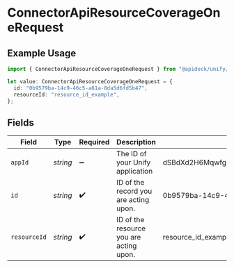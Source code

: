 # ConnectorApiResourceCoverageOneRequest

## Example Usage

```typescript
import { ConnectorApiResourceCoverageOneRequest } from "@apideck/unify/models/operations";

let value: ConnectorApiResourceCoverageOneRequest = {
  id: "0b9579ba-14c9-46c5-a61a-8da5d6fd5b47",
  resourceId: "resource_id_example",
};
```

## Fields

| Field                                   | Type                                    | Required                                | Description                             | Example                                 |
| --------------------------------------- | --------------------------------------- | --------------------------------------- | --------------------------------------- | --------------------------------------- |
| `appId`                                 | *string*                                | :heavy_minus_sign:                      | The ID of your Unify application        | dSBdXd2H6Mqwfg0atXHXYcysLJE9qyn1VwBtXHX |
| `id`                                    | *string*                                | :heavy_check_mark:                      | ID of the record you are acting upon.   | 0b9579ba-14c9-46c5-a61a-8da5d6fd5b47    |
| `resourceId`                            | *string*                                | :heavy_check_mark:                      | ID of the resource you are acting upon. | resource_id_example                     |